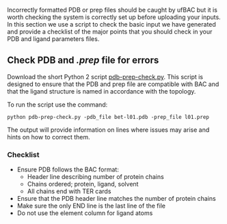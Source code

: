 Incorrectly formatted PDB or prep files should be caught by ufBAC but it is worth checking the system is correctly set up before uploading your inputs.
In this section we use a script to check the basic input we have generated and provide a checklist of the major points that you should check in your PDB and ligand parameters files.

## Check PDB and *.prep* file for errors

Download the short Python 2 script [pdb-prep-check.py](examples/pdb-prep-check.py).
This script is designed to ensure that the PDB and prep file are compatible with BAC and that the ligand structure is named in accordance with the topology.

To run the script use the command:

```
python pdb-prep-check.py -pdb_file bet-l01.pdb -prep_file l01.prep
```

The output will provide information on lines where issues may arise and hints on how to correct them.

### Checklist

*  Ensure PDB follows the BAC format:
   -  Header line describing number of protein chains
   -  Chains ordered; protein, ligand, solvent
   -  All chains end with TER cards
*  Ensure that the PDB header line matches the number of protein chains
*  Make sure the only END line is the last line of the file
*  Do not use the element column for ligand atoms
